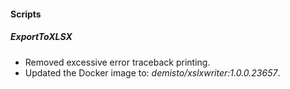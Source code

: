
#### Scripts
##### ExportToXLSX
- Removed excessive error traceback printing.
- Updated the Docker image to: *demisto/xslxwriter:1.0.0.23657*.
